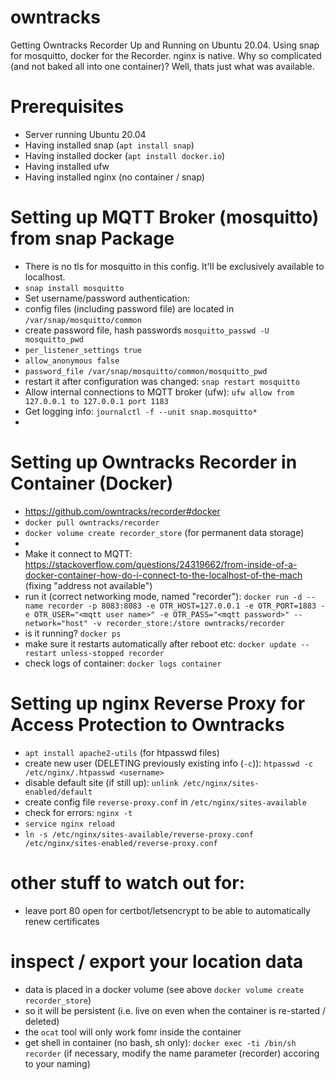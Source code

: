 # owntracks
Getting Owntracks Recorder Up and Running on Ubuntu 20.04.
Using snap for mosquitto, docker for the Recorder. nginx is native.
Why so complicated (and not baked all into one container)? Well, thats just what was available.

# Prerequisites
- Server running Ubuntu 20.04
- Having installed snap (`apt install snap`)
- Having installed docker (`apt install docker.io`) 
- Having installed ufw
- Having installed nginx (no container / snap)

# Setting up MQTT Broker (mosquitto) from snap Package
- There is no tls for mosquitto in this config. It'll be exclusively available to localhost. 
- `snap install mosquitto`
- Set username/password authentication: 
- config files (including password file) are located in `/var/snap/mosquitto/common`
- create password file, hash passwords `mosquitto_passwd -U mosquitto_pwd`
- `per_listener_settings true`
- `allow_anonymous false`
- `password_file /var/snap/mosquitto/common/mosquitto_pwd`
- restart it after configuration was changed: `snap restart mosquitto`
- Allow internal connections to MQTT broker (ufw): `ufw allow from 127.0.0.1 to 127.0.0.1 port 1183`
- Get logging info: `journalctl -f --unit snap.mosquitto*`
-

# Setting up Owntracks Recorder in Container (Docker)
- https://github.com/owntracks/recorder#docker
- `docker pull owntracks/recorder`
- `docker volume create recorder_store` (for permanent data storage)
- 
- Make it connect to MQTT: https://stackoverflow.com/questions/24319662/from-inside-of-a-docker-container-how-do-i-connect-to-the-localhost-of-the-mach (fixing "address not available")
- run it (correct networking mode, named "recorder"): `docker run -d --name recorder -p 8083:8083 -e OTR_HOST=127.0.0.1 -e OTR_PORT=1883 -e OTR_USER="<mqtt user name>" -e OTR_PASS="<mqtt password>" --network="host" -v recorder_store:/store owntracks/recorder`
- is it running? `docker ps`
- make sure it restarts automatically after reboot etc: `docker update --restart unless-stopped recorder`
- check logs of container: `docker logs container`

# Setting up nginx Reverse Proxy for Access Protection to Owntracks
- `apt install apache2-utils` (for htpasswd files)
- create new user (DELETING previously existing info (`-c`)): `htpasswd -c /etc/nginx/.htpasswd <username>`  
- disable default site (if still up): `unlink /etc/nginx/sites-enabled/default`
- create config file `reverse-proxy.conf` in `/etc/nginx/sites-available`
- check for errors: `nginx -t`
- `service nginx reload`
- `ln -s /etc/nginx/sites-available/reverse-proxy.conf /etc/nginx/sites-enabled/reverse-proxy.conf`

# other stuff to watch out for:
- leave port 80 open for certbot/letsencrypt to be able to automatically renew certificates

# inspect / export your location data
- data is placed in a docker volume (see above `docker volume create recorder_store`)
- so it will be persistent (i.e. live on even when the container is re-started / deleted)
- the `ocat` tool will only work fomr inside the container
- get shell in container (no bash, sh only): `docker exec -ti /bin/sh recorder` (if necessary, modify the name parameter (recorder) accoring to your naming)
